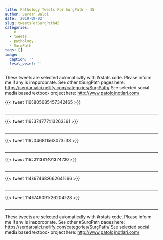 ```yaml
---
title: Pathology Tweets For SurgPath - 45
author: Serdar Balci
date: '2019-09-02'
slug: tweetsForSurgPath45
categories:
  - R
  - tweets
  - pathology
  - SurgPath
tags: []
image:
  caption: ''
  focal_point: ''
---
```



These tweets are selected automatically with #rstats code. Please inform me if any is inappropriate.
See other #SurgPath pages here: https://serdarbalci.netlify.com/categories/SurgPath/ 
See selected social media based textbook project here: http://www.patolojinotlari.com/

{{< tweet 1166805685457342465 >}}
<br>
<br>
<hr>
{{< tweet 1162374777413263361 >}}
<br>
<br>
<hr>
{{< tweet 1162046811563073538 >}}
<br>
<br>
<hr>
{{< tweet 1152211381401374720 >}}
<br>
<br>
<hr>
{{< tweet 1148674682662641666 >}}
<br>
<br>
<hr>
{{< tweet 1146749091726204928 >}}
<br>
<br>
<hr>


These tweets are selected automatically with #rstats code. Please inform me if any is inappropriate.
See other #SurgPath pages here: https://serdarbalci.netlify.com/categories/SurgPath/ 
See selected social media based textbook project here: http://www.patolojinotlari.com/
